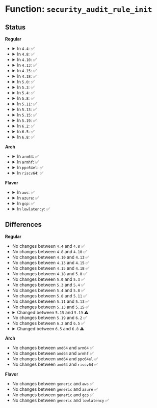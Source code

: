 # Function: <code>security_audit_rule_init</code>

## Status
<b>Regular</b>
<ul>
<li>
<details>
<summary>In <code>4.4</code>: ✅</summary>

```c
int security_audit_rule_init(u32 field, u32 op, char *rulestr, void **lsmrule);
```

**Collision:** Unique Global

**Inline:** No

**Transformation:** False

**Instances:**

```
In security/security.c (ffffffff8133fac0)
Location: security/security.c:1528
Inline: False
Direct callers:
  - kernel/auditfilter.c:audit_dupe_rule
  - kernel/auditfilter.c:audit_rule_change
  - security/integrity/ima/ima_policy.c:ima_match_policy
```
**Symbols:**

```
ffffffff8133fac0-ffffffff8133fb27: security_audit_rule_init (STB_GLOBAL)
```
</details>
</li>
<li>
<details>
<summary>In <code>4.8</code>: ✅</summary>

```c
int security_audit_rule_init(u32 field, u32 op, char *rulestr, void **lsmrule);
```

**Collision:** Unique Global

**Inline:** No

**Transformation:** False

**Instances:**

```
In security/security.c (ffffffff813750e0)
Location: security/security.c:1558
Inline: False
Direct callers:
  - kernel/auditfilter.c:audit_rule_change
  - kernel/auditfilter.c:audit_dupe_rule
  - security/integrity/ima/ima_policy.c:ima_match_policy
```
**Symbols:**

```
ffffffff813750e0-ffffffff81375147: security_audit_rule_init (STB_GLOBAL)
```
</details>
</li>
<li>
<details>
<summary>In <code>4.10</code>: ✅</summary>

```c
int security_audit_rule_init(u32 field, u32 op, char *rulestr, void **lsmrule);
```

**Collision:** Unique Global

**Inline:** No

**Transformation:** False

**Instances:**

```
In security/security.c (ffffffff8138ba10)
Location: security/security.c:1579
Inline: False
Direct callers:
  - kernel/auditfilter.c:audit_rule_change
  - kernel/auditfilter.c:audit_dupe_rule
  - security/integrity/ima/ima_policy.c:ima_match_policy
```
**Symbols:**

```
ffffffff8138ba10-ffffffff8138ba77: security_audit_rule_init (STB_GLOBAL)
```
</details>
</li>
<li>
<details>
<summary>In <code>4.13</code>: ✅</summary>

```c
int security_audit_rule_init(u32 field, u32 op, char *rulestr, void **lsmrule);
```

**Collision:** Unique Global

**Inline:** No

**Transformation:** False

**Instances:**

```
In security/security.c (ffffffff813a16a0)
Location: security/security.c:2561
Inline: False
Direct callers:
  - kernel/auditfilter.c:audit_rule_change
  - kernel/auditfilter.c:audit_dupe_rule
  - security/integrity/ima/ima_policy.c:ima_lsm_rule_init
  - security/integrity/ima/ima_policy.c:ima_match_policy
```
**Symbols:**

```
ffffffff813a16a0-ffffffff813a1707: security_audit_rule_init (STB_GLOBAL)
```
</details>
</li>
<li>
<details>
<summary>In <code>4.15</code>: ✅</summary>

```c
int security_audit_rule_init(u32 field, u32 op, char *rulestr, void **lsmrule);
```

**Collision:** Unique Global

**Inline:** No

**Transformation:** False

**Instances:**

```
In security/security.c (ffffffff813c7250)
Location: security/security.c:2425
Inline: False
Direct callers:
  - kernel/auditfilter.c:audit_rule_change
  - kernel/auditfilter.c:audit_dupe_rule
  - security/integrity/ima/ima_policy.c:ima_lsm_rule_init
  - security/integrity/ima/ima_policy.c:ima_match_policy
```
**Symbols:**

```
ffffffff813c7250-ffffffff813c72bd: security_audit_rule_init (STB_GLOBAL)
```
</details>
</li>
<li>
<details>
<summary>In <code>4.18</code>: ✅</summary>

```c
int security_audit_rule_init(u32 field, u32 op, char *rulestr, void **lsmrule);
```

**Collision:** Unique Global

**Inline:** No

**Transformation:** False

**Instances:**

```
In security/security.c (ffffffff813f6940)
Location: security/security.c:1738
Inline: False
Direct callers:
  - kernel/auditfilter.c:audit_rule_change
  - kernel/auditfilter.c:audit_dupe_rule
  - security/integrity/ima/ima_policy.c:ima_lsm_rule_init
  - security/integrity/ima/ima_policy.c:ima_match_policy
```
**Symbols:**

```
ffffffff813f6940-ffffffff813f6998: security_audit_rule_init (STB_GLOBAL)
```
</details>
</li>
<li>
<details>
<summary>In <code>5.0</code>: ✅</summary>

```c
int security_audit_rule_init(u32 field, u32 op, char *rulestr, void **lsmrule);
```

**Collision:** Unique Global

**Inline:** No

**Transformation:** False

**Instances:**

```
In security/security.c (ffffffff814123f0)
Location: security/security.c:2498
Inline: False
Direct callers:
  - kernel/auditfilter.c:audit_rule_change
  - kernel/auditfilter.c:audit_dupe_rule
  - security/integrity/ima/ima_policy.c:ima_lsm_rule_init
  - security/integrity/ima/ima_policy.c:ima_match_policy
```
**Symbols:**

```
ffffffff814123f0-ffffffff81412448: security_audit_rule_init (STB_GLOBAL)
```
</details>
</li>
<li>
<details>
<summary>In <code>5.3</code>: ✅</summary>

```c
int security_audit_rule_init(u32 field, u32 op, char *rulestr, void **lsmrule);
```

**Collision:** Unique Global

**Inline:** No

**Transformation:** False

**Instances:**

```
In security/security.c (ffffffff8143fd90)
Location: security/security.c:2517
Inline: False
Direct callers:
  - kernel/auditfilter.c:audit_dupe_rule
  - kernel/auditfilter.c:audit_data_to_entry
  - security/integrity/ima/ima_policy.c:ima_lsm_rule_init
  - security/integrity/ima/ima_policy.c:ima_lsm_policy_change
```
**Symbols:**

```
ffffffff8143fd90-ffffffff8143fdf5: security_audit_rule_init (STB_GLOBAL)
```
</details>
</li>
<li>
<details>
<summary>In <code>5.4</code>: ✅</summary>

```c
int security_audit_rule_init(u32 field, u32 op, char *rulestr, void **lsmrule);
```

**Collision:** Unique Global

**Inline:** No

**Transformation:** False

**Instances:**

```
In security/security.c (ffffffff81459640)
Location: security/security.c:2556
Inline: False
Direct callers:
  - kernel/auditfilter.c:audit_dupe_rule
  - kernel/auditfilter.c:audit_data_to_entry
  - security/integrity/ima/ima_policy.c:ima_lsm_policy_change
```
**Symbols:**

```
ffffffff81459640-ffffffff81459698: security_audit_rule_init (STB_GLOBAL)
```
</details>
</li>
<li>
<details>
<summary>In <code>5.8</code>: ✅</summary>

```c
int security_audit_rule_init(u32 field, u32 op, char *rulestr, void **lsmrule);
```

**Collision:** Unique Global

**Inline:** No

**Transformation:** False

**Instances:**

```
In security/security.c (ffffffff814ac6e0)
Location: security/security.c:2891
Inline: False
Direct callers:
  - kernel/auditfilter.c:audit_dupe_rule
  - kernel/auditfilter.c:audit_data_to_entry
  - security/integrity/ima/ima_policy.c:ima_lsm_rule_init
  - security/integrity/ima/ima_policy.c:ima_lsm_copy_rule
```
**Symbols:**

```
ffffffff814ac6e0-ffffffff814ac75c: security_audit_rule_init (STB_GLOBAL)
```
</details>
</li>
<li>
<details>
<summary>In <code>5.11</code>: ✅</summary>

```c
int security_audit_rule_init(u32 field, u32 op, char *rulestr, void **lsmrule);
```

**Collision:** Unique Global

**Inline:** No

**Transformation:** False

**Instances:**

```
In security/security.c (ffffffff814c9ce0)
Location: security/security.c:2909
Inline: False
Direct callers:
  - kernel/auditfilter.c:audit_dupe_rule
  - kernel/auditfilter.c:audit_data_to_entry
  - security/integrity/ima/ima_policy.c:ima_lsm_rule_init
  - security/integrity/ima/ima_policy.c:ima_lsm_copy_rule
```
**Symbols:**

```
ffffffff814c9ce0-ffffffff814c9d5c: security_audit_rule_init (STB_GLOBAL)
```
</details>
</li>
<li>
<details>
<summary>In <code>5.13</code>: ✅</summary>

```c
int security_audit_rule_init(u32 field, u32 op, char *rulestr, void **lsmrule);
```

**Collision:** Unique Global

**Inline:** No

**Transformation:** False

**Instances:**

```
In security/security.c (ffffffff814d0310)
Location: security/security.c:2972
Inline: False
Direct callers:
  - kernel/auditfilter.c:audit_dupe_rule
  - kernel/auditfilter.c:audit_data_to_entry
  - security/integrity/ima/ima_policy.c:ima_lsm_rule_init
  - security/integrity/ima/ima_policy.c:ima_lsm_update_rules
```
**Symbols:**

```
ffffffff814d0310-ffffffff814d038f: security_audit_rule_init (STB_GLOBAL)
```
</details>
</li>
<li>
<details>
<summary>In <code>5.15</code>: ✅</summary>

```c
int security_audit_rule_init(u32 field, u32 op, char *rulestr, void **lsmrule);
```

**Collision:** Unique Global

**Inline:** No

**Transformation:** False

**Instances:**

```
In security/security.c (ffffffff81529040)
Location: security/security.c:2980
Inline: False
Direct callers:
  - kernel/auditfilter.c:audit_dupe_rule
  - kernel/auditfilter.c:audit_data_to_entry
  - security/integrity/ima/ima_policy.c:ima_lsm_rule_init
  - security/integrity/ima/ima_policy.c:ima_lsm_update_rules
```
**Symbols:**

```
ffffffff81529040-ffffffff815290bf: security_audit_rule_init (STB_GLOBAL)
```
</details>
</li>
<li>
<details>
<summary>In <code>5.19</code>: ✅</summary>

```c
int security_audit_rule_init(u32 field, u32 op, char *rulestr, struct audit_lsm_rules *lsmrules);
```

**Collision:** Unique Global

**Inline:** No

**Transformation:** False

**Instances:**

```
In security/security.c (ffffffff815be4b0)
Location: security/security.c:3009
Inline: False
Direct callers:
  - kernel/auditfilter.c:audit_dupe_rule
  - kernel/auditfilter.c:audit_data_to_entry
```
**Symbols:**

```
ffffffff815be4b0-ffffffff815be55a: security_audit_rule_init (STB_GLOBAL)
```
</details>
</li>
<li>
<details>
<summary>In <code>6.2</code>: ✅</summary>

```c
int security_audit_rule_init(u32 field, u32 op, char *rulestr, struct audit_lsm_rules *lsmrules);
```

**Collision:** Unique Global

**Inline:** No

**Transformation:** False

**Instances:**

```
In security/security.c (ffffffff8166a6c0)
Location: security/security.c:2989
Inline: False
Direct callers:
  - kernel/auditfilter.c:audit_dupe_rule
  - kernel/auditfilter.c:audit_data_to_entry
```
**Symbols:**

```
ffffffff8166a6c0-ffffffff8166a76a: security_audit_rule_init (STB_GLOBAL)
```
</details>
</li>
<li>
<details>
<summary>In <code>6.5</code>: ✅</summary>

```c
int security_audit_rule_init(u32 field, u32 op, char *rulestr, struct audit_lsm_rules *lsmrules);
```

**Collision:** Unique Global

**Inline:** No

**Transformation:** False

**Instances:**

```
In security/security.c (ffffffff816a2d10)
Location: security/security.c:5349
Inline: False
Direct callers:
  - kernel/auditfilter.c:audit_dupe_rule
  - kernel/auditfilter.c:audit_data_to_entry
```
**Symbols:**

```
ffffffff816a2d10-ffffffff816a2de9: security_audit_rule_init (STB_GLOBAL)
```
</details>
</li>
<li>
<details>
<summary>In <code>6.8</code>: ✅</summary>

```c
int security_audit_rule_init(u32 field, u32 op, char *rulestr, void **lsmrule);
```

**Collision:** Unique Global

**Inline:** No

**Transformation:** False

**Instances:**

```
In security/security.c (ffffffff816df8c0)
Location: security/security.c:5548
Inline: False
Direct callers:
  - kernel/auditfilter.c:audit_dupe_rule
  - kernel/auditfilter.c:audit_data_to_entry
```
**Symbols:**

```
ffffffff816df8c0-ffffffff816df946: security_audit_rule_init (STB_GLOBAL)
```
</details>
</li>
</ul>
<b>Arch</b>
<ul>
<li>
<details>
<summary>In <code>arm64</code>: ✅</summary>

```c
int security_audit_rule_init(u32 field, u32 op, char *rulestr, void **lsmrule);
```

**Collision:** Unique Global

**Inline:** No

**Transformation:** False

**Instances:**

```
In security/security.c (ffff8000105457c8)
Location: security/security.c:2556
Inline: False
Direct callers:
  - kernel/auditfilter.c:audit_dupe_rule
  - kernel/auditfilter.c:audit_data_to_entry
  - security/integrity/ima/ima_policy.c:ima_lsm_policy_change
```
**Symbols:**

```
ffff8000105457c8-ffff800010545844: security_audit_rule_init (STB_GLOBAL)
```
</details>
</li>
<li>
<details>
<summary>In <code>armhf</code>: ✅</summary>

```c
int security_audit_rule_init(u32 field, u32 op, char *rulestr, void **lsmrule);
```

**Collision:** Unique Global

**Inline:** No

**Transformation:** False

**Instances:**

```
In security/security.c (c06fb644)
Location: security/security.c:2556
Inline: False
Direct callers:
  - kernel/auditfilter.c:audit_dupe_rule
  - kernel/auditfilter.c:audit_data_to_entry
  - security/integrity/ima/ima_policy.c:ima_lsm_policy_change
```
**Symbols:**

```
c06fb644-c06fb6b0: security_audit_rule_init (STB_GLOBAL)
```
</details>
</li>
<li>
<details>
<summary>In <code>ppc64el</code>: ✅</summary>

```c
int security_audit_rule_init(u32 field, u32 op, char *rulestr, void **lsmrule);
```

**Collision:** Unique Global

**Inline:** No

**Transformation:** False

**Instances:**

```
In security/security.c (c00000000069bcc0)
Location: security/security.c:2556
Inline: False
Direct callers:
  - kernel/auditfilter.c:audit_dupe_rule
  - kernel/auditfilter.c:audit_data_to_entry
  - security/integrity/ima/ima_policy.c:ima_lsm_policy_change
```
**Symbols:**

```
c00000000069bcc0-c00000000069bda4: security_audit_rule_init (STB_GLOBAL)
```
</details>
</li>
<li>
<details>
<summary>In <code>riscv64</code>: ✅</summary>

```c
int security_audit_rule_init(u32 field, u32 op, char *rulestr, void **lsmrule);
```

**Collision:** Unique Global

**Inline:** No

**Transformation:** False

**Instances:**

```
In security/security.c (ffffffe0003a149c)
Location: security/security.c:2556
Inline: False
Direct callers:
  - kernel/auditfilter.c:audit_dupe_rule
  - kernel/auditfilter.c:audit_data_to_entry
  - security/integrity/ima/ima_policy.c:ima_lsm_policy_change
```
**Symbols:**

```
ffffffe0003a149c-ffffffe0003a14f0: security_audit_rule_init (STB_GLOBAL)
```
</details>
</li>
</ul>
<b>Flavor</b>
<ul>
<li>
<details>
<summary>In <code>aws</code>: ✅</summary>

```c
int security_audit_rule_init(u32 field, u32 op, char *rulestr, void **lsmrule);
```

**Collision:** Unique Global

**Inline:** No

**Transformation:** False

**Instances:**

```
In security/security.c (ffffffff81451c20)
Location: security/security.c:2556
Inline: False
Direct callers:
  - kernel/auditfilter.c:audit_dupe_rule
  - kernel/auditfilter.c:audit_data_to_entry
  - security/integrity/ima/ima_policy.c:ima_lsm_policy_change
```
**Symbols:**

```
ffffffff81451c20-ffffffff81451c78: security_audit_rule_init (STB_GLOBAL)
```
</details>
</li>
<li>
<details>
<summary>In <code>azure</code>: ✅</summary>

```c
int security_audit_rule_init(u32 field, u32 op, char *rulestr, void **lsmrule);
```

**Collision:** Unique Global

**Inline:** No

**Transformation:** False

**Instances:**

```
In security/security.c (ffffffff81442670)
Location: security/security.c:2556
Inline: False
Direct callers:
  - kernel/auditfilter.c:audit_dupe_rule
  - kernel/auditfilter.c:audit_data_to_entry
  - security/integrity/ima/ima_policy.c:ima_lsm_policy_change
```
**Symbols:**

```
ffffffff81442670-ffffffff814426c8: security_audit_rule_init (STB_GLOBAL)
```
</details>
</li>
<li>
<details>
<summary>In <code>gcp</code>: ✅</summary>

```c
int security_audit_rule_init(u32 field, u32 op, char *rulestr, void **lsmrule);
```

**Collision:** Unique Global

**Inline:** No

**Transformation:** False

**Instances:**

```
In security/security.c (ffffffff8144dcc0)
Location: security/security.c:2556
Inline: False
Direct callers:
  - kernel/auditfilter.c:audit_dupe_rule
  - kernel/auditfilter.c:audit_data_to_entry
  - security/integrity/ima/ima_policy.c:ima_lsm_policy_change
```
**Symbols:**

```
ffffffff8144dcc0-ffffffff8144dd18: security_audit_rule_init (STB_GLOBAL)
```
</details>
</li>
<li>
<details>
<summary>In <code>lowlatency</code>: ✅</summary>

```c
int security_audit_rule_init(u32 field, u32 op, char *rulestr, void **lsmrule);
```

**Collision:** Unique Global

**Inline:** No

**Transformation:** False

**Instances:**

```
In security/security.c (ffffffff81465090)
Location: security/security.c:2556
Inline: False
Direct callers:
  - kernel/auditfilter.c:audit_dupe_rule
  - kernel/auditfilter.c:audit_data_to_entry
  - security/integrity/ima/ima_policy.c:ima_lsm_policy_change
```
**Symbols:**

```
ffffffff81465090-ffffffff814650e8: security_audit_rule_init (STB_GLOBAL)
```
</details>
</li>
</ul>

## Differences
<b>Regular</b>
<ul>
<li>
No changes between <code>4.4</code> and <code>4.8</code> ✅
</li>
<li>
No changes between <code>4.8</code> and <code>4.10</code> ✅
</li>
<li>
No changes between <code>4.10</code> and <code>4.13</code> ✅
</li>
<li>
No changes between <code>4.13</code> and <code>4.15</code> ✅
</li>
<li>
No changes between <code>4.15</code> and <code>4.18</code> ✅
</li>
<li>
No changes between <code>4.18</code> and <code>5.0</code> ✅
</li>
<li>
No changes between <code>5.0</code> and <code>5.3</code> ✅
</li>
<li>
No changes between <code>5.3</code> and <code>5.4</code> ✅
</li>
<li>
No changes between <code>5.4</code> and <code>5.8</code> ✅
</li>
<li>
No changes between <code>5.8</code> and <code>5.11</code> ✅
</li>
<li>
No changes between <code>5.11</code> and <code>5.13</code> ✅
</li>
<li>
No changes between <code>5.13</code> and <code>5.15</code> ✅
</li>
<li>
<details>
<summary>Changed between <code>5.15</code> and <code>5.19</code> ⚠️</summary>
<ul>
<li>
<b>Param added. </b>
<code>struct audit_lsm_rules *lsmrules</code>
</li>
<li>
<b>Param removed. </b>
<code>void **lsmrule</code>
</li>
</ul>
</details>
</li>
<li>
No changes between <code>5.19</code> and <code>6.2</code> ✅
</li>
<li>
No changes between <code>6.2</code> and <code>6.5</code> ✅
</li>
<li>
<details>
<summary>Changed between <code>6.5</code> and <code>6.8</code> ⚠️</summary>
<ul>
<li>
<b>Param added. </b>
<code>void **lsmrule</code>
</li>
<li>
<b>Param removed. </b>
<code>struct audit_lsm_rules *lsmrules</code>
</li>
</ul>
</details>
</li>
</ul>
<b>Arch</b>
<ul>
<li>
No changes between <code>amd64</code> and <code>arm64</code> ✅
</li>
<li>
No changes between <code>amd64</code> and <code>armhf</code> ✅
</li>
<li>
No changes between <code>amd64</code> and <code>ppc64el</code> ✅
</li>
<li>
No changes between <code>amd64</code> and <code>riscv64</code> ✅
</li>
</ul>
<b>Flavor</b>
<ul>
<li>
No changes between <code>generic</code> and <code>aws</code> ✅
</li>
<li>
No changes between <code>generic</code> and <code>azure</code> ✅
</li>
<li>
No changes between <code>generic</code> and <code>gcp</code> ✅
</li>
<li>
No changes between <code>generic</code> and <code>lowlatency</code> ✅
</li>
</ul>
